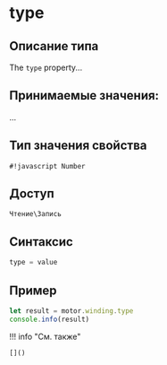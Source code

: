 # type

## Описание типа
The `type` property...

## Принимаемые значения:
...

## Тип значения свойства
`#!javascript Number`

## Доступ
`Чтение\Запись`

## Синтаксис
```javascript
type = value
```

## Пример
```javascript linenums="1"
let result = motor.winding.type
console.info(result)
```

!!! info "См. также"

    []()

